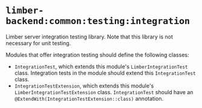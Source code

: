# `limber-backend:common:testing:integration`

Limber server integration testing library.
Note that this library is not necessary for unit testing.

Modules that offer integration testing should define the following classes:
- `IntegrationTest`, which extends this module's `LimberIntegrationTest` class.
    Integration tests in the module should extend this `IntegrationTest` class.
- `IntegrationTestExtension`, which extends this module's `LimberIntegrationTestExtension` class.
    `IntegrationTest` should have an `@ExtendWith(IntegrationTestExtension::class)` annotation.
